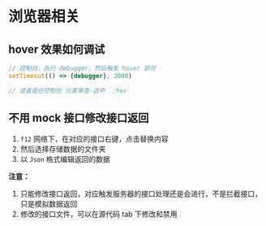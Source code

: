 # 浏览器相关

## hover 效果如何调试

```js
// 控制台，执行 debugger，然后触发 hover 即可
setTimeout(() => {debugger}, 3000)

// 或者是在控制台 元素审查-选中 `:hov`
```

## 不用 mock 接口修改接口返回

1. `f12` 网络下，在对应的接口右键，点击替换内容
2. 然后选择存储数据的文件夹
3. 以 `Json` 格式编辑返回的数据

**注意：**

1. 只能修改接口返回，对应触发服务器的接口处理还是会进行，不是拦截接口，只是模拟数据返回
2. 修改的接口文件，可以在源代码 tab 下修改和禁用
